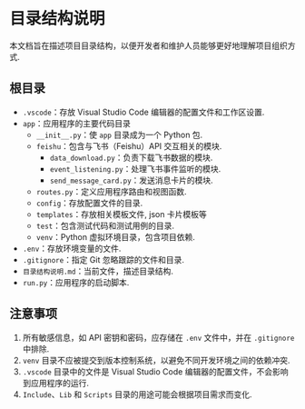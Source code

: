 # 目录结构说明

本文档旨在描述项目目录结构，以便开发者和维护人员能够更好地理解项目组织方式.

## 根目录

- `.vscode`：存放 Visual Studio Code 编辑器的配置文件和工作区设置.
- `app`：应用程序的主要代码目录
  - `__init__.py`：使 `app` 目录成为一个 Python 包.
  - `feishu`：包含与飞书（Feishu）API 交互相关的模块.
    - `data_download.py`：负责下载飞书数据的模块.
    - `event_listening.py`：处理飞书事件监听的模块.
    - `send_message_card.py`：发送消息卡片的模块.
  - `routes.py`：定义应用程序路由和视图函数.
  - `config`：存放配置文件的目录.
  - `templates`：存放相关模板文件, json 卡片模板等
  - `test`：包含测试代码和测试用例的目录.
  - `venv`：Python 虚拟环境目录，包含项目依赖.
- `.env`：存放环境变量的文件.
- `.gitignore`：指定 Git 忽略跟踪的文件和目录.
- `目录结构说明.md`：当前文件，描述目录结构.
- `run.py`：应用程序的启动脚本.

## 注意事项

1. 所有敏感信息，如 API 密钥和密码，应存储在 `.env` 文件中，并在 `.gitignore` 中排除.
2. `venv` 目录不应被提交到版本控制系统，以避免不同开发环境之间的依赖冲突.
3. `.vscode` 目录中的文件是 Visual Studio Code 编辑器的配置文件，不会影响到应用程序的运行.
4. `Include`、`Lib` 和 `Scripts` 目录的用途可能会根据项目需求而变化.
